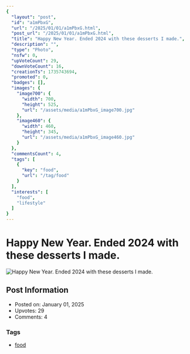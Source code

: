 ```yaml
---
{
  "layout": "post",
  "id": "a1mPbxG",
  "url": "/2025/01/01/a1mPbxG.html",
  "post_url": "/2025/01/01/a1mPbxG.html",
  "title": "Happy New Year. Ended 2024 with these desserts I made.",
  "description": "",
  "type": "Photo",
  "nsfw": 0,
  "upVoteCount": 29,
  "downVoteCount": 16,
  "creationTs": 1735743694,
  "promoted": 0,
  "badges": [],
  "images": {
    "image700": {
      "width": 700,
      "height": 525,
      "url": "/assets/media/a1mPbxG_image700.jpg"
    },
    "image460": {
      "width": 460,
      "height": 345,
      "url": "/assets/media/a1mPbxG_image460.jpg"
    }
  },
  "commentsCount": 4,
  "tags": [
    {
      "key": "food",
      "url": "/tag/food"
    }
  ],
  "interests": [
    "food",
    "lifestyle"
  ]
}
---
```


# Happy New Year. Ended 2024 with these desserts I made.

![Happy New Year. Ended 2024 with these desserts I made.](/assets/media/a1mPbxG_image700.jpg)

## Post Information

- Posted on: January 01, 2025
- Upvotes: 29
- Comments: 4

### Tags

- [food](/tag/food)
